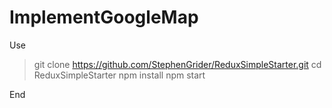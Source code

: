 # ImplementGoogleMap

Use

> git clone https://github.com/StephenGrider/ReduxSimpleStarter.git
> cd ReduxSimpleStarter
> npm install
> npm start

End
